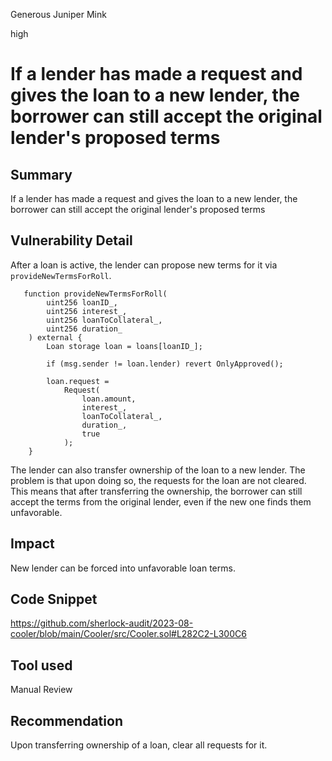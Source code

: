 Generous Juniper Mink

high

# If a lender has made a request and gives the loan to a new lender, the borrower can still accept the original lender's proposed terms
## Summary
If a lender has made a request and gives the loan to a new lender, the borrower can still accept the original lender's proposed terms

## Vulnerability Detail
After a loan is active, the lender can propose new terms for it via `provideNewTermsForRoll`.
```solidity
   function provideNewTermsForRoll(
        uint256 loanID_,
        uint256 interest_,
        uint256 loanToCollateral_,
        uint256 duration_
    ) external {
        Loan storage loan = loans[loanID_];

        if (msg.sender != loan.lender) revert OnlyApproved();

        loan.request =
            Request(
                loan.amount,
                interest_,
                loanToCollateral_,
                duration_,
                true
            );
    }
```
The lender can also transfer ownership of the loan to a new lender. The problem is that upon doing so, the requests for the loan are not cleared. This means that after transferring the ownership, the borrower can still accept the terms from the original lender, even if the new one finds them unfavorable.


## Impact
New lender can be forced into unfavorable loan terms.

## Code Snippet
https://github.com/sherlock-audit/2023-08-cooler/blob/main/Cooler/src/Cooler.sol#L282C2-L300C6

## Tool used

Manual Review

## Recommendation
Upon transferring ownership of a loan, clear all requests for it. 
